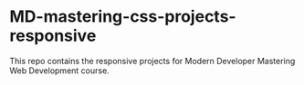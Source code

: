 # MD-mastering-css-projects-responsive
This repo contains the responsive projects for Modern Developer Mastering Web Development course. 
